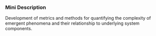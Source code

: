 ### Mini Description

Development of metrics and methods for quantifying the complexity of emergent phenomena and their relationship to underlying system components.
